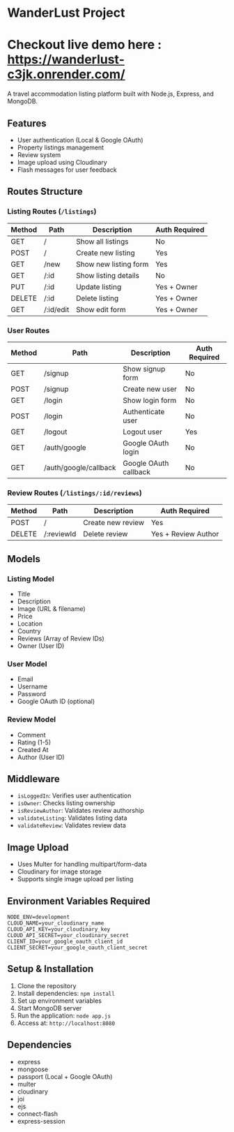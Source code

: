 # WanderLust Project

# Checkout live demo here : https://wanderlust-c3jk.onrender.com/

A travel accommodation listing platform built with Node.js, Express, and MongoDB.

## Features
- User authentication (Local & Google OAuth)
- Property listings management
- Review system
- Image upload using Cloudinary
- Flash messages for user feedback

## Routes Structure

### Listing Routes (`/listings`)

| Method | Path | Description | Auth Required |
|--------|------|-------------|---------------|
| GET | / | Show all listings | No |
| POST | / | Create new listing | Yes |
| GET | /new | Show new listing form | Yes |
| GET | /:id | Show listing details | No |
| PUT | /:id | Update listing | Yes + Owner |
| DELETE | /:id | Delete listing | Yes + Owner |
| GET | /:id/edit | Show edit form | Yes + Owner |

### User Routes

| Method | Path | Description | Auth Required |
|--------|------|-------------|---------------|
| GET | /signup | Show signup form | No |
| POST | /signup | Create new user | No |
| GET | /login | Show login form | No |
| POST | /login | Authenticate user | No |
| GET | /logout | Logout user | Yes |
| GET | /auth/google | Google OAuth login | No |
| GET | /auth/google/callback | Google OAuth callback | No |

### Review Routes (`/listings/:id/reviews`)

| Method | Path | Description | Auth Required |
|--------|------|-------------|---------------|
| POST | / | Create new review | Yes |
| DELETE | /:reviewId | Delete review | Yes + Review Author |

## Models

### Listing Model
- Title
- Description
- Image (URL & filename)
- Price
- Location
- Country
- Reviews (Array of Review IDs)
- Owner (User ID)

### User Model
- Email
- Username
- Password
- Google OAuth ID (optional)

### Review Model
- Comment
- Rating (1-5)
- Created At
- Author (User ID)

## Middleware

- `isLoggedIn`: Verifies user authentication
- `isOwner`: Checks listing ownership
- `isReviewAuthor`: Validates review authorship
- `validateListing`: Validates listing data
- `validateReview`: Validates review data

## Image Upload

- Uses Multer for handling multipart/form-data
- Cloudinary for image storage
- Supports single image upload per listing

## Environment Variables Required

```env
NODE_ENV=development
CLOUD_NAME=your_cloudinary_name
CLOUD_API_KEY=your_cloudinary_key
CLOUD_API_SECRET=your_cloudinary_secret
CLIENT_ID=your_google_oauth_client_id
CLIENT_SECRET=your_google_oauth_client_secret
```

## Setup & Installation

1. Clone the repository
2. Install dependencies: `npm install`
3. Set up environment variables
4. Start MongoDB server
5. Run the application: `node app.js`
6. Access at: `http://localhost:8080`

## Dependencies

- express
- mongoose
- passport (Local + Google OAuth)
- multer
- cloudinary
- joi
- ejs
- connect-flash
- express-session
